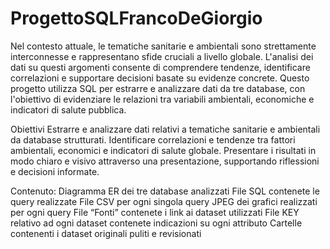 # ProgettoSQLFrancoDeGiorgio
Nel contesto attuale, le tematiche sanitarie e ambientali sono strettamente interconnesse e rappresentano sfide cruciali a livello globale. L'analisi dei dati su questi argomenti consente di comprendere tendenze, identificare correlazioni e supportare decisioni basate su evidenze concrete. Questo progetto utilizza SQL per estrarre e analizzare dati da tre database, con l'obiettivo di evidenziare le relazioni tra variabili ambientali, economiche e indicatori di salute pubblica.

Obiettivi
Estrarre e analizzare dati relativi a tematiche sanitarie e ambientali da database strutturati.
Identificare correlazioni e tendenze tra fattori ambientali, economici e indicatori di salute globale.
Presentare i risultati in modo chiaro e visivo attraverso una presentazione, supportando riflessioni e decisioni informate.

Contenuto:
Diagramma ER dei tre database analizzati 
File SQL contenete le query realizzate 
File CSV per ogni singola query 
JPEG dei grafici realizzati per ogni query 
File “Fonti” contenete i link ai dataset utilizzati 
File KEY relativo ad ogni dataset contenete indicazioni su ogni attributo
Cartelle contenenti i dataset originali puliti e revisionati
